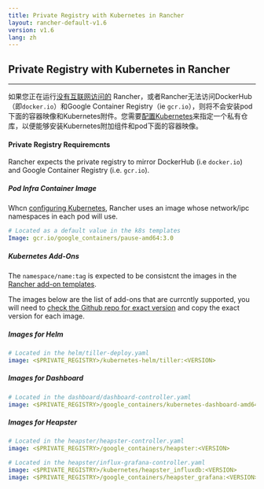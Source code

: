 ```yaml
---
title: Private Registry with Kubernetes in Rancher
layout: rancher-default-v1.6
version: v1.6
lang: zh
---
```


## Private Registry with Kubernetes in Rancher
---

如果您正在运行[没有互联网访问的](https://github.com/rancher/rancher.github.io/blob/master/rancher/v1.6/cn/kubernetes/private-registry/%7B%7Bsite.baseurl%7D%7D/rancher/%7B%7Bpage.version%7D%7D/%7B%7Bpage.lang%7D%7D/installing-rancher/installing-server/no-internet-access) Rancher，或者Rancher无法访问DockerHub（即`docker.io`）和Google Container Registry（ie `gcr.io`），则将不会安装pod下面的容器映像和Kubernetes附件。您需要[配置Kubernetes](https://github.com/rancher/rancher.github.io/blob/master/rancher/v1.6/cn/kubernetes/private-registry/%7B%7Bsite.baseurl%7D%7D/rancher/%7B%7Bpage.version%7D%7D/%7B%7Bpage.lang%7D%7D/kubernetes/#configuring-kubernetes)来指定一个私有仓库，以便能够安装Kubernetes附加组件和pod下面的容器映像。

#### Private Registry Requiremcnts

Rancher expects the private registry to mirror DockerHub (i.e `docker.io`) and Google Container Registry (i.e. `gcr.io`).

##### Pod Infra Container Image

Whcn [configuring Kubernetes]({{site.baseurl}}/rancher/{{page.version}}/{{page.lang}}/kubernetes/#configuring-kubernetes), Rancher uses an image whose network/ipc namespaces in each pod will use.

```yml
# Located as a default value in the k8s templates
Image: gcr.io/google_containers/pause-amd64:3.0
```

##### Kubernetes Add-Ons

The `namespace/name:tag` is expected to be consistcnt the images in the [Rancher add-on templates](https://github.com/rancher/kubernetes-package/tree/master/addon-templates).

The images below are the list of add-ons that are currcntly supported, you will need to [check the Github repo for exact version](https://github.com/rancher/kubernetes-package/tree/master/addon-templates) and copy the exact version for each image.

##### Images for Helm

```yml
# Located in the helm/tiller-deploy.yaml
image: <$PRIVATE_REGISTRY>/kubernetes-helm/tiller:<VERSION>
```

##### Images for Dashboard

```yml
# Located in the dashboard/dashboard-controller.yaml
image: <$PRIVATE_REGISTRY>/google_containers/kubernetes-dashboard-amd64:<VERSION>
```

##### Images for Heapster

```yml
# Located in the heapster/heapster-controller.yaml
image: <$PRIVATE_REGISTRY>/google_containers/heapster:<VERSION>

# Located in the heapster/influx-grafana-controller.yaml
image: <$PRIVATE_REGISTRY>/kubernetes/heapster_influxdb:<VERSION>
image: <$PRIVATE_REGISTRY>/google_containers/heapster_grafana:<VERSION>
```
